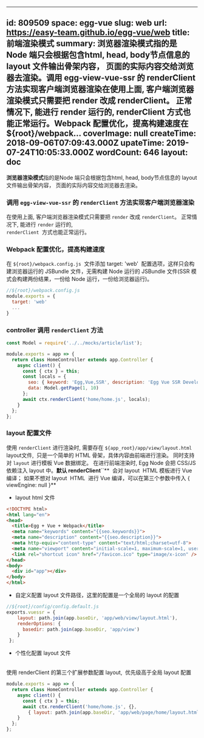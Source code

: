 
---
id: 809509
space: egg-vue
slug: web
url: https://easy-team.github.io/egg-vue/web
title: 前端渲染模式
summary: 浏览器渲染模式指的是Node 端只会根据包含html, head, body节点信息的 layout 文件输出骨架内容， 页面的实际内容交给浏览器去渲染。调用 egg-view-vue-ssr 的 renderClient 方法实现客户端浏览器渲染在使用上面, 客户端浏览器渲染模式只需要把 render 改成 renderClient。 正常情况下, 能进行 render 运行的, renderClient  方式也能正常运行。Webpack 配置优化，提高构建速度在 ${root}/webpack...
coverImage: null
createTime: 2018-09-06T07:09:43.000Z 
upateTime: 2019-07-24T10:05:33.000Z
wordCount: 646
layout: doc
---
**浏览器渲染模式**指的是Node 端只会根据包含html, head, body节点信息的 layout 文件输出骨架内容， 页面的实际内容交给浏览器去渲染。


### 调用 `egg-view-vue-ssr` 的 `renderClient` 方法实现客户端浏览器渲染

在使用上面, 客户端浏览器渲染模式只需要把 `render` 改成 `renderClient`。 正常情况下, 能进行 `render` 运行的, <br />`renderClient`  方式也能正常运行。



### Webpack 配置优化，提高构建速度

在 `${root}/webpack.config.js`  文件添加 target: 'web'  配置选项，这样只会构建浏览器运行的 JSBundle 文件，无需构建 Node 运行的 JSBundle 文件(SSR 模式会构建两份结果，一份给 Node 运行，一份给浏览器运行)。

```javascript
//${root}/webpack.config.js
module.exports = {
  target: 'web'
  ...
}
```


### controller 调用 `renderClient` 方法

```javascript
const Model = require('../../mocks/article/list');

module.exports = app => {
  return class HomeController extends app.Controller {
    async client() {
      const { ctx } = this;
      const locals = { 
        seo: { keyword: 'Egg,Vue,SSR', description: 'Egg Vue SSR Development'}, 
        data: Model.getPage(1, 10) 
      };
      await ctx.renderClient('home/home.js', locals);
    }
  };
};
```


### layout 配置文件
使用 `renderClient` 进行渲染时, 需要存在 `${app_root}/app/view/layout.html` layout文件,  只是一个简单的 HTML 骨架，具体内容由前端进行渲染。 同时支持对 `layout` 进行模板 Vue 数据绑定。 在进行前端渲染时, Egg Node 会把 CSS/JS 依赖注入 layout 中。**默认 renderClient**``**  会对 layout  HTML 模板进行 Vue 编译； 如果不想对 layout  HTML  进行 Vue 编译，可以在第三个参数中传入 { viewEngine: null }**

- layout html 文件

```html
<!DOCTYPE html>
<html lang="en">
<head>
  <title>Egg + Vue + Webpack</title>
  <meta name="keywords" content="{{seo.keywords}}">
  <meta name="description" content="{{seo.description}}">
  <meta http-equiv="content-type" content="text/html;charset=utf-8">
  <meta name="viewport" content="initial-scale=1, maximum-scale=1, user-scalable=no, minimal-ui">
  <link rel="shortcut icon" href="/favicon.ico" type="image/x-icon" />
</head>
<body>
  <div id="app"></div>
</body>
</html>
```

- 自定义配置 layout 文件路径，这里的配置是一个全局的 layout 的配置


```javascript
//${root}/config/config.default.js
exports.vuessr = {
    layout: path.join(app.baseDir, 'app/web/view/layout.html'),
    renderOptions: {
      basedir: path.join(app.baseDir, 'app/view')
    }
 };
```

- 个性化配置 layout 文件


  <br />使用 renderClient 的第三个扩展参数配置 layout,  优先级高于全局 layout 配置

```javascript
module.exports = app => {
  return class HomeController extends app.Controller {
    async client() {
      const { ctx } = this;
      await ctx.renderClient('home/home.js', {}, 
        { layout: path.join(app.baseDir, 'app/web/page/home/layout.html'),});
    }
  };
};
```



  